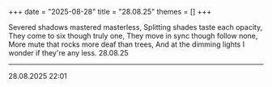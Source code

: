 +++
date = "2025-08-28"
title = "28.08.25"
themes = []
+++

Severed shadows mastered masterless,
Splitting shades taste each opacity,
They come to six though truly one,
They move in sync though follow none,
More mute that rocks more deaf than trees,
And at the dimming lights I wonder if they're any less.
28.08.25

---

28.08.2025 22:01
